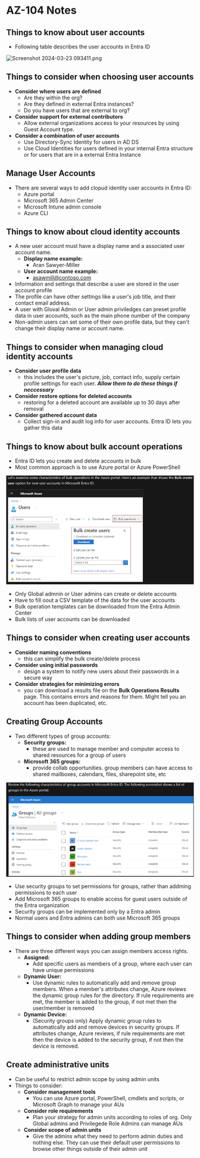 # AZ-104 Notes
## Things to know about user accounts
- Following table describes the user accounts in Entra ID


![Screenshot 2024-03-23 093411.png](../_resources/Screenshot%202024-03-23%20093411.png)

## Things to consider when choosing user accounts
- **Consider where users are defined**
	- Are they within the org?
	- Are they defined in external Entra instances?
	- Do you have users that are external to org?
- **Consider support for external contributors**
	- Allow external organizations access to your resources by using Guest Account type.
- **Consider a combination of user accounts**
	- Use Directory-Sync Identity for users in AD DS
	- Use Cloud Identities for users defined in your internal Entra structure or for users that are in a external Entra Instance 
		<br/>
## Manage User Accounts
- There are several ways to add clopud identity user accounts in Entra ID:
	- Azure portal
	- Microsoft 365 Admin Center
	- Microsoft Intune admin console
	- Azure CLI
		<br/>
## Things to know about cloud identity accounts
- A new user account must have a display name and a associated user account name.
	- **Display name example:**
		- Aran Sawyer-Miller
	- **User account name example:**
		- asawmill@contoso.com
- Information and settings that describe a user are stored in the user account profile
- The profile can have other settings like a user's job title, and their contact email address.
- A user with Gloval Admin or User admin priviledges can preset profile data in user accounts, such as the main phone number of the company
- Non-admin users can set some of their own profile data, but they can't change their display name or account name.
	<br/>
## Things to consider when managing cloud identity accounts
- **Consider user profile data**
	- this includes the user's picture, job, contact info, supply certain profile settings for each user. ***Allow them to do these things if neccessary***
- **Consider restore options for deleted accounts**
	- restoring for a deleted account are available up to 30 days after removal
- **Consider gathered account data**
	- Collect sign-in and audit log info for user accounts. Entra ID lets you gather this data
		<br/>
## Things to know about bulk account operations
- Entra ID lets you create and delete accounts in bulk
- Most common approach is to use Azure portal or Azure PowerShell


![Screenshot 2024-03-23 095505.png](./_resources/Screenshot%202024-03-23%20095505.png)

- Only Global admnin or User admins can create or delete accounts 
- Have to fill oout a CSV template of the data for the user accounts
- Bulk operation templates can be downloaded from the Entra Admin Center
- Bulk lists of user accounts can be downloaded
	<br/>
## Things to consider when creating user accounts
- **Consider naming conventions**
	- this can simplify the bulk create/delete process
- **Consider using initial passwords**
	- design a system to notify new users about their passwords in a secure way
- **Consider strategies for minimizing errors**
	- you can download a results file on the **Bulk Operations Results** page. This contains errors and reasons for them. Might tell you an account has been duplicated, etc.
		<br/>
## Creating Group Accounts
- Two different types of group accounts:
	- **Security groups:**
		- these are used to manage member and computer access to shared resources for a group of users
	- **Microsoft 365 groups:**
		- provide collab opportunities. group members can have access to shared mailboxes, calendars, files, sharepoint site, etc


![Screenshot 2024-03-23 101612.png](./_resources/Screenshot%202024-03-23%20101612.png)

- Use security groups to set permissions for groups, rather than addming permissions to each user
- Add Microsoft 365 groups to enable access for guest users outside of the Entra organization
- Security groups can be implemented only by a Entra admin
- Normal users and Entra admins can both use Microsoft 365 groups
	<br/>
## Things to consider when adding group members
- There are three different ways you can assign members access rights.
	- **Assigned:**
		- Add specific users as members of a group, where each user can have unique permissions
	- **Dynamic User:**
		- Use dynamic rules to automatically add and remove group members. When a member's attributes change, Azure reviews the dynamic group rules for the directory. If rule requirements are met, the member is added to the group, if not met then the user/member is removed
	- **Dynamic Device:**
		- (Security groups only) Apply dynamic group rules to automatically add and remove devices in security groups. If attributes change, Azure reviews, if rule requirements are met then the device is added to the security group, if not then the device is removed.
			<br/>
## Create administrative units
- Can be useful to restrict admin scope by using admin units 
- Things to consider:
	- **Consider management tools**
		- You can use Azure portal, PowerShell, cmdlets and scripts, or Microsoft Graph to manage your AUs
	- **Consider role requirements**
		- Plan your strategy for admin units according to roles of org. Only Global admins and Privilegede Role Admins can manage AUs
	- **Consider scope of admin units**
		- Give the admins what they need to perform admin duties and nothing else. They can use their default user permissions to browse other things outside of their admin unit
